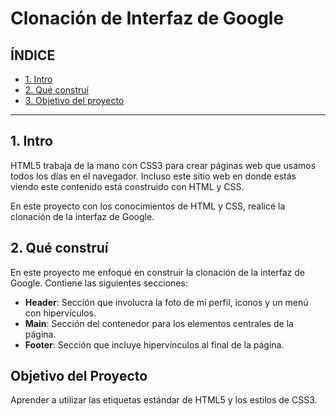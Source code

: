 # Clonación de Interfaz de Google

## ÍNDICE

* [1. Intro](#)
* [2. Qué construí](#)
* [3. Objetivo del proyecto](#)

****

## 1. Intro
HTML5 trabaja de la mano con CSS3 para crear páginas web que usamos todos los días en el navegador. Incluso este sitio web en donde estás viendo este contenido está construido con HTML y CSS.

En este proyecto con los conocimientos de HTML y CSS, realicé la clonación de la interfaz de Google. 

## 2. Qué construí
En este proyecto me enfoqué en construir la clonación de la interfaz de Google. Contiene las siguientes secciones: 

* **Header**: Sección que involucra la foto de mi perfil, iconos y un menú con hipervículos. 
*  **Main**: Sección del contenedor para los elementos centrales de la página.
*  **Footer**: Sección que incluye hipervínculos al final de la página. 

## Objetivo del Proyecto
Aprender a utilizar las etiquetas estándar de HTML5 y los estilos de CSS3.
